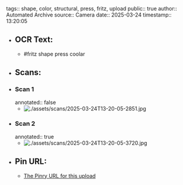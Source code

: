 tags:: shape, color, structural, press, fritz, upload
public:: true
author:: Automated Archive
source:: Camera
date:: 2025-03-24
timestamp:: 13:20:05

- ## OCR Text:
	- #fritz
	  shape
	  press
	  coolar
- ## Scans:
- ### Scan 1
  annotated:: false
	- ![./assets/scans/2025-03-24T13-20-05-2851.jpg](./assets/scans/2025-03-24T13-20-05-2851.jpg)
- ### Scan 2
  annotated:: true
	- ![./assets/scans/2025-03-24T13-20-05-3720.jpg](./assets/scans/2025-03-24T13-20-05-3720.jpg)
- ## Pin URL:
	- [The Pinry URL for this upload](https://pinry.petau.net/pins/238/)